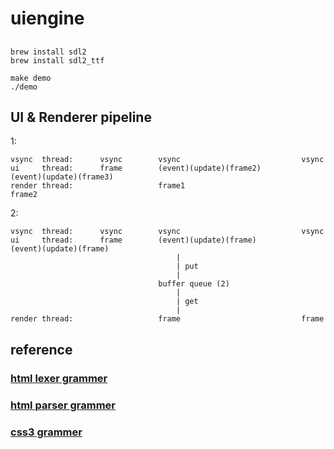 # uiengine

##
```
brew install sdl2
brew install sdl2_ttf
```

```
make demo
./demo
```

## UI & Renderer pipeline
1:
```
vsync  thread:      vsync        vsync                           vsync
ui     thread:      frame        (event)(update)(frame2)         (event)(update)(frame3)
render thread:                   frame1                          frame2
```

2:
```
vsync  thread:      vsync        vsync                           vsync
ui     thread:      frame        (event)(update)(frame)          (event)(update)(frame)
                                     |
                                     | put
                                     |
                                 buffer queue (2)
                                     |
                                     | get
                                     |
render thread:                   frame                           frame
```

## reference
### [html lexer grammer](https://github.com/antlr/grammars-v4/blob/master/html/HTMLLexer.g4)
### [html parser grammer](https://github.com/antlr/grammars-v4/blob/master/html/HTMLParser.g4)
### [css3 grammer](https://github.com/antlr/grammars-v4/blob/master/css3/css3.g4)
